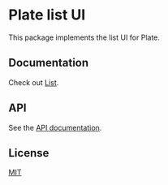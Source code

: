 # Plate list UI

This package implements the list UI for Plate.

## Documentation

Check out [List](https://plate.udecode.io/docs/plugins/list).

## API

See the [API documentation](https://plate-api.udecode.io/globals.html). 

## License

[MIT](../../../LICENSE)
